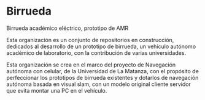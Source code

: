 # Birrueda
Birrueda académico eléctrico, prototipo de AMR

Esta organización es un conjunto de repositorios en construcción, dedicados al desarrollo de un prototipo de birrueda, un vehículo autónomo académico de laboratorio, con la contribución de varias universidades.

Esta organización se crea en el marco del proyecto de Navegación autónoma con celular, de la Universidad de La Matanza, con el propósito de perfeccionar los prototipos de birrueda existentes y dotarlos de navegación autónoma basada en visual slam, con un modelo original cliente servidor que evita montar una PC en el vehículo.
